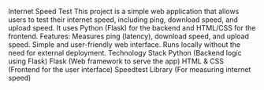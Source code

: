 Internet Speed Test
This project is a simple web application that allows users to test their internet speed, including ping, download speed, and upload speed. It uses Python (Flask) for the backend and HTML/CSS for the frontend.
Features:
Measures ping (latency), download speed, and upload speed.
Simple and user-friendly web interface.
Runs locally without the need for external deployment.
Technology Stack
Python (Backend logic using Flask)
Flask (Web framework to serve the app)
HTML & CSS (Frontend for the user interface)
Speedtest Library (For measuring internet speed)
